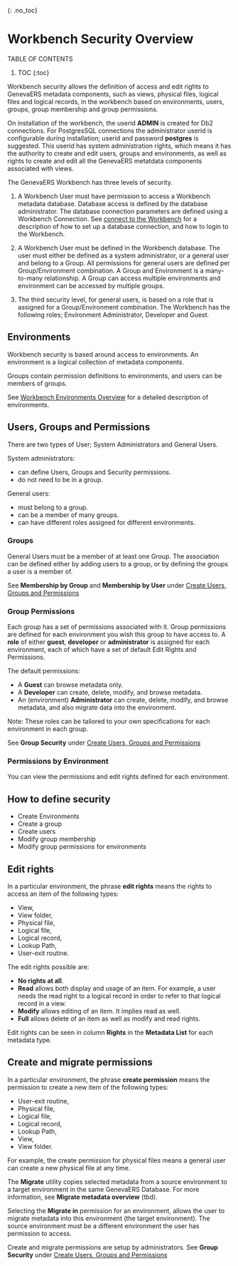 {: .no_toc}
# Workbench Security Overview

TABLE OF CONTENTS 
1. TOC
{:toc}  

Workbench security allows the definition of access and edit rights to GenevaERS metadata components, such as views, physical files, logical files and logical records, in the workbench based on environments, users, groups, group membership and group permissions.

On installation of the workbench, the userid **ADMIN** is created for Db2 connections. For PostgresSQL connections the administrator userid is configurable during installation; userid and password **postgres** is suggested. This userid has system administration rights, which means it has the authority to create and edit users, groups and environments, as well as rights to create and edit all the GenevaERS metatdata components associated with views.

The GenevaERS Workbench has three levels of security.  

1. A Workbench User must have permission to access a Workbench metadata database. Database access is defined by the database administrator. The database connection parameters are defined using a Workbench Connection. See [connect to the Workbench](./WorkbenchConnection.md) for a description of how to set up a database connection, and how to login to the Workbench.

2. A Workbench User must be defined in the Workbench database. The user must either be defined as a system administrator, or a general user and belong to a Group. All permissions for general users are defined per Group/Environment combination. A Group and Environment is a many-to-many relationship. A Group can access multiple environments and environment can be accessed by multiple groups.

3. The third security level, for general users, is based on a role that is assigned for a Group/Environment combination. The Workbench has the following roles; Environment Administrator, Developer and Guest.

## Environments

Workbench security is based around access to environments. An environment is a logical collection of metadata components.

Groups contain permission definitions to environments, and users can be members of groups.

See [Workbench Environments Overview](./EnvironmentOverview.md) for a detailed description of environments.

## Users, Groups and Permissions

There are two types of User; System Administrators and General Users. 

System administrators:
- can define Users, Groups and Security permissions.
- do not need to be in a group. 
  
General users:
- must belong to a group.
- can be a member of many groups.
- can have different roles assigned for different environments.

### Groups 

General Users must be a member of at least one Group. The association can be defined either by adding users to a group, or by defining the groups a user is a member of.

See **Membership by Group** and **Membership by User** under [Create Users, Groups and Permissions](./MetaData/CreateUsersGroupsPerm.md)

### Group Permissions

Each group has a set of permissions associated with it. Group permissions are defined for each environment you wish this group to have access to. A **role** of either **guest**, **developer** or **administrator** is assigned for each environment, each of which have a set of default Edit Rights and Permissions. 

The default permissions:  

- A **Guest** can browse metadata only.
- A **Developer** can create, delete, modify, and browse metadata.
- An (environment) **Administrator** can create, delete, modify, and browse metadata, and also migrate data into the environment.

Note: These roles can be tailored to your own specifications for each environment in each group.

See **Group Security** under [Create Users, Groups and Permissions](./MetaData/CreateUsersGroupsPerm.md)

### Permissions by Environment

You can view the permissions and edit rights defined for each environment. 

## How to define security

- Create Environments
- Create a group
- Create users
- Modify group membership
- Modify group permissions for environments

## Edit rights

In a particular environment, the phrase **edit rights** means the rights to access an item of the following types:

-   View,
-   View folder,
-   Physical file,
-   Logical file,
-   Logical record,
-   Lookup Path,
-   User-exit routine.

The edit rights possible are:

-   **No rights at all**.
-   **Read** allows both display and usage of an item. For example, a user needs the read right to a logical record in order to refer to that logical record in a view.
-   **Modify** allows editing of an item. It implies read as well.
-   **Full** allows delete of an item as well as modify and read rights.

Edit rights can be seen in column **Rights** in the **Metadata List** for each metadata type. 

## Create and migrate permissions

In a particular environment, the phrase **create permission** means the permission to create a new item of the following types:

-   User-exit routine,
-   Physical file,
-   Logical file,
-   Logical record,
-   Lookup Path,
-   View,
-   View folder.

For example, the create permission for physical files means a general user can create a new physical file at any time.

The **Migrate** utility copies selected metadata from a source environment to a target environment in the same GenevaERS Database. For more information, see **Migrate metadata overview** (tbd).

Selecting the **Migrate in** permission for an environment, allows the user to migrate metadata into this environment (the target environment). The source environment must be a different environment the user has permission to access.

Create and migrate permissions are setup by administrators. See **Group Security** under [Create Users, Groups and Permissions](./MetaData/CreateUsersGroupsPerm.md)
